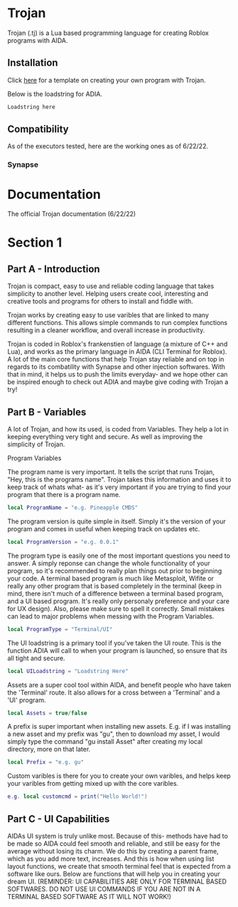 # Trojan

Trojan (.tj) is a Lua based programming language for creating Roblox programs with AIDA.

## Installation

Click [here](https://www.roblox.com/groups/14847351/TrullzSec#!/about) for a template on creating your own program with Trojan.

Below is the loadstring for ADIA.

```bash
Loadstring here
```

## Compatibility

As of the executors tested, here are the working ones as of 6/22/22.
### Synapse


# Documentation

The official Trojan documentation (6/22/22)

# Section 1
## Part A - Introduction

Trojan is compact, easy to use and reliable coding language that takes simplicity to another level. Helping users create cool, interesting and creative tools and programs for others to install and fiddle with.

Trojan works by creating easy to use varibles that are linked to many different functions. This allows simple commands to run complex functions resulting in a cleaner workflow, and overall increase in productivity.

Trojan is coded in Roblox's frankenstien of language (a mixture of C++ and Lua), and works as the primary language in AIDA (CLI Terminal for Roblox). A lot of the main core functions that help Trojan stay reliable and on top in regards to its combatility with Synapse and other injection softwares. With that in mind, it helps us to push the limits everyday- and we hope other can be inspired enough to check out ADIA and maybe give coding with Trojan a try!

## Part B - Variables

A lot of Trojan, and how its used, is coded from Variables. They help a lot in keeping everything very tight and secure. As well as improving the simplicity of Trojan.

Program Variables

The program name is very important. It tells the script that runs Trojan, "Hey, this is the programs name". Trojan takes this information and uses it to keep track of whats what- as it's very important if you are trying to find your program that there is a program name.
```lua
local ProgramName = "e.g. Pineapple CMDS"
```

The program version is quite simple in itself. Simply it's the version of your program and comes in useful when keeping track on updates etc.
```lua
local ProgramVersion = "e.g. 0.0.1"
```

The program type is easily one of the most important questions you need to answer. A simply reponse can change the whole functionality of your program, so it's recommended to really plan things out prior to beginning your code.
A terminal based program is much like Metasploit, Wifite or really any other program that is based completely in the terminal (keep in mind, there isn't much of a difference between a terminal based program, and a UI based program. It's really only personaly preference and your care for UX design). Also, please make sure to spell it correctly. Small mistakes can lead to major problems when messing with the Program Variables.
```lua
local ProgramType = "Terminal/UI"
```

The UI loadstring is a primary tool if you've taken the UI route. This is the function ADIA will call to when your program is launched, so ensure that its all tight and secure.
```lua
local UILoadstring = "Loadstring Here"
```

Assets are a super cool tool within AIDA, and benefit people who have taken the 'Terminal' route. It also allows for a cross between a 'Terminal' and a 'UI' program.
```lua
local Assets = true/false
```

A prefix is super important when installing new assets. E.g. if I was installing a new asset and my prefix was "gu", then to download my asset, I would simply type the command "gu install Asset" after creating my local directory, more on that later.
```lua
local Prefix = "e.g. gu"
```

Custom varibles is there for you to create your own varibles, and helps keep your varibles from getting mixed up with the core varibles.
```lua
e.g. local customcmd = print("Hello World!")
```

## Part C - UI Capabilities

AIDAs UI system is truly unlike most. Because of this- methods have had to be made so AIDA could feel smooth and reliable, and still be easy for the average without losing its charm. We do this by creating a parent frame, which as you add more text, increases. And this is how when using list layout functions, we create that smooth terminal feel that is expected from a software like ours.
Below are functions that will help you in creating your dream UI. (REMINDER: UI CAPABILITIES ARE ONLY FOR TERMINAL BASED SOFTWARES. DO NOT USE UI COMMANDS IF YOU ARE NOT IN A TERMINAL BASED SOFTWARE AS IT WILL NOT WORK!)

